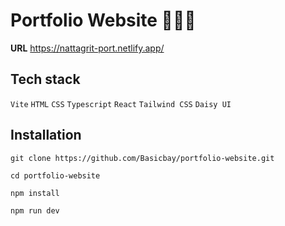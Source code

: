 # Portfolio Website 👨🏻‍💻
**URL** https://nattagrit-port.netlify.app/

## Tech stack
`Vite` `HTML` `CSS` `Typescript` `React` `Tailwind CSS` `Daisy UI`

## Installation
```console
git clone https://github.com/Basicbay/portfolio-website.git
```
```console
cd portfolio-website
```
```console
npm install
```
```console
npm run dev
```
